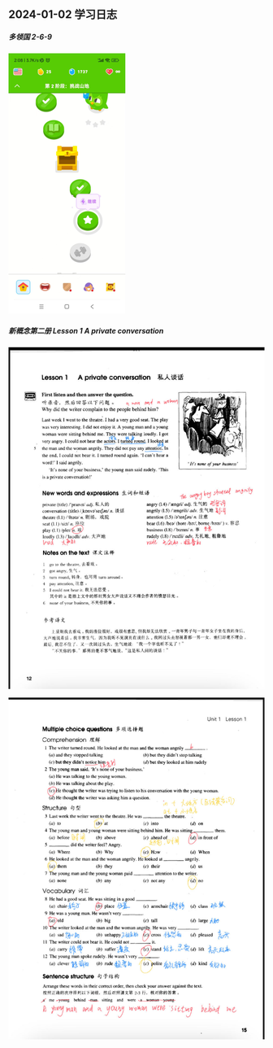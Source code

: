 ## 2024-01-02 学习日志

##### 多领国 2-6-9

<img src="../../2023/img/image-20240101131548977.png" alt="image-20240101131548977" style="zoom:50%;" />

##### 新概念第二册  Lesson 1 A private conversation

![image-20240102234122831](../../2024/img/image-20240102234122831.png)

![image-20240102234132202](../../2024/img/image-20240102234132202.png)